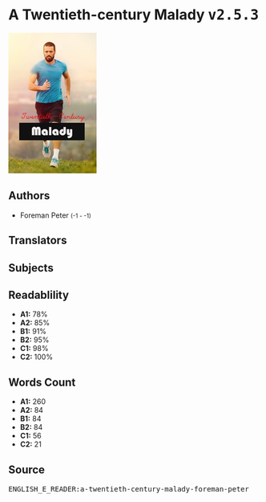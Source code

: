 # A Twentieth-century Malady <kbd>v2.5.3</kbd>

![](./cover.medium.jpg "")

## Authors


 - Foreman Peter <small>(-1 - -1)</small>

## Translators



## Subjects



## Readablility


 - **A1:** 78%
 - **A2:** 85%
 - **B1:** 91%
 - **B2:** 95%
 - **C1:** 98%
 - **C2:** 100%

## Words Count


 - **A1:** 260
 - **A2:** 84
 - **B1:** 84
 - **B2:** 84
 - **C1:** 56
 - **C2:** 21

## Source


<kbd>ENGLISH_E_READER:a-twentieth-century-malady-foreman-peter</kbd>
